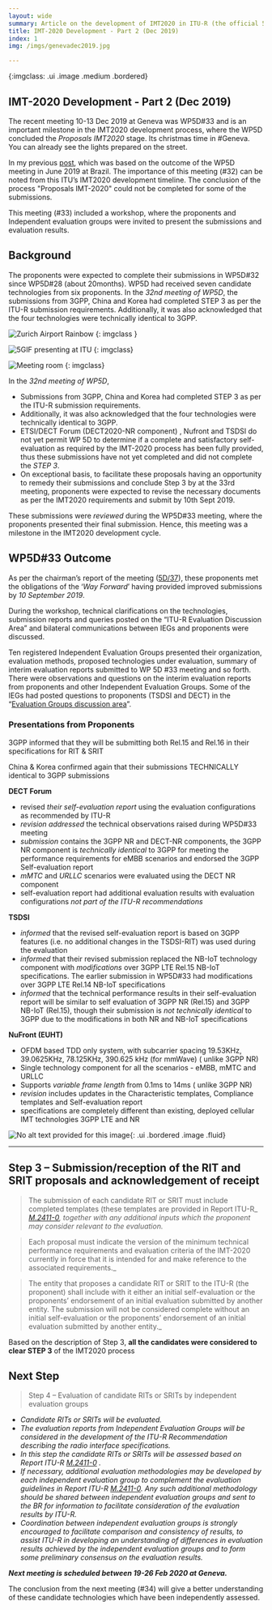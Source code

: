 ```yaml
---
layout: wide
summary: Article on the development of IMT2020 in ITU-R (the official 5G). Personal views based on my participation and public documents
title: IMT-2020 Development - Part 2 (Dec 2019)
index: 1
img: /imgs/genevadec2019.jpg

--- 
```


{:imgclass: .ui .image .medium .bordered}

##  IMT-2020 Development - Part 2 (Dec 2019)

The recent meeting 10-13 Dec 2019 at Geneva was WP5D#33 and is an important milestone in the IMT2020 development process, where the WP5D concluded the  _Proposals IMT2020_  stage. Its christmas time in #Geneva. You can already see the lights prepared on the street.

In my previous [post](/articles/imt2020p1.html), which was based on the outcome of the WP5D meeting in June 2019 at Brazil. The importance of this meeting (#32) can be noted from this ITU’s IMT2020 development timeline. The conclusion of the process "Proposals IMT-2020" could not be completed for some of the submissions.

This meeting (#33) included a workshop, where the proponents and Independent evaluation groups were invited to present the submissions and evaluation results.

## Background

The proponents were expected to complete their submissions in WP5D#32 since WP5D#28 (about 20months). WP5D had received seven candidate technologies from six proponents. In the  _32nd meeting of WP5D_, the submissions from 3GPP, China and Korea had completed STEP 3 as per the ITU-R submission requirements. Additionally, it was also acknowledged that the four technologies were technically identical to 3GPP.



![Zurich Airport Rainbow](/imgs/genevaairport.jpg)
{: imgclass }

![5GIF presenting at ITU](/imgs/geneva20195gif.jpg)
{: imgclass}

![Meeting room](/imgs/geneva2019memories.jpg)
{: imgclass}




In the  _32nd meeting of WP5D_,

-   Submissions from 3GPP, China and Korea had completed STEP 3 as per the ITU-R submission requirements.
-   Additionally, it was also acknowledged that the four technologies were technically identical to 3GPP.
-   ETSI/DECT Forum (DECT2020-NR component) , Nufront and TSDSI do not yet permit WP 5D to determine if a complete and satisfactory self-evaluation as required by the IMT-2020 process has been fully provided, thus these submissions have not yet completed and did not complete the  _STEP 3_.
-   On exceptional basis, to facilitate these proposals having an opportunity to remedy their submissions and conclude Step 3 by at the 33rd meeting, proponents were expected to revise the necessary documents as per the IMT2020 requirements and submit by  10th Sept 2019.

These submissions were  _reviewed_  during the WP5D#33 meeting, where the proponents presented their final submission. Hence, this meeting was a milestone in the IMT2020 development cycle.

## WP5D#33 Outcome

As per the chairman’s report of the meeting ([5D/37](https://www.itu.int/md/R19-WP5D-C-0037/en)), these proponents met the obligations of the ‘_Way Forward_’ having provided improved submissions by  _10 September 2019_.

During the workshop, technical clarifications on the technologies, submission reports and queries posted on the “ITU-R Evaluation Discussion Area” and bilateral communications between IEGs and proponents were discussed.

Ten registered Independent Evaluation Groups presented their organization, evaluation methods, proposed technologies under evaluation, summary of interim evaluation reports submitted to WP 5D #33 meeting and so forth. There were observations and questions on the interim evaluation reports from proponents and other Independent Evaluation Groups. Some of the IEGs had posted questions to proponents (TSDSI and DECT) in the “[Evaluation Groups discussion area](https://extranet.itu.int/itu-r/imt2020-evalgroup/SitePages/Home.aspx)”.


### Presentations from Proponents

3GPP informed that they will be submitting both Rel.15 and Rel.16 in their specifications for RIT & SRIT

China & Korea confirmed again that their submissions TECHNICALLY identical to 3GPP submissions

**DECT Forum**

-   revised  _their self-evaluation report_  using the evaluation configurations as recommended by ITU-R
-   _revision addressed_  the technical observations raised during WP5D#33 meeting
-   _submission_  contains the 3GPP NR and DECT-NR components, the 3GPP NR component is  _technically identical_  to 3GPP for meeting the performance requirements for eMBB scenarios and endorsed the 3GPP Self-evaluation report
-   _mMTC_  and  _URLLC_  scenarios were evaluated using the DECT NR component
-   self-evaluation report had additional evaluation results with evaluation configurations  _not part of the ITU-R recommendations_

**TSDSI**

-   _informed_  that the revised self-evaluation report is based on 3GPP features (i.e. no additional changes in the TSDSI-RIT) was used during the evaluation
-   _informed_  that their revised submission replaced the NB-IoT technology component with  _modifications_  over 3GPP LTE Rel.15 NB-IoT specifications. The earlier submission in WP5D#33 had modifications over 3GPP LTE Rel.14 NB-IoT specifications
-   _informed_ that the technical performance results in their self-evaluation report will be similar to self evaluation of 3GPP NR (Rel.15) and 3GPP NB-IoT (Rel.15), though their submission is  _not technically identical_  to 3GPP due to the modifications in both NR and NB-IoT specifications

**NuFront (EUHT)**

-   OFDM based TDD only system, with subcarrier spacing 19.53KHz, 39.0625KHz, 78.125KHz, 390.625 kHz (for mmWave) ( unlike 3GPP NR)
-   Single technology component for all the scenarios - eMBB, mMTC and URLLC
-   Supports  _variable frame length_  from 0.1ms to 14ms ( unlike 3GPP NR)
-   _revision_  includes updates in the Characteristic templates, Compliance templates and Self-evaluation report
-   specifications are completely different than existing, deployed cellular IMT technologies 3GPP LTE and NR

![No alt text provided for this image](https://media-exp1.licdn.com/dms/image/C5112AQHg_XFWOKVvbg/article-inline_image-shrink_1000_1488/0?e=1605139200&v=beta&t=SQW3qWNdkM0rVK_FbbCjWzUR05xm5McSE4sBjFLnN0k){: .ui .bordered .image .fluid}

----   

## Step 3 – Submission/reception of the RIT and SRIT proposals and acknowledgement of receipt

> The submission of each candidate RIT or SRIT must include completed templates (these templates are provided in Report ITU-R_ [_M.2411-0_](https://www.itu.int/pub/R-REP-M.2411-2017)_, together with any additional inputs which the proponent may consider relevant to the evaluation._

> Each proposal must indicate the version of the minimum technical performance requirements and evaluation criteria of the IMT-2020 currently in force that it is intended for and make reference to the associated requirements._

> The entity that proposes a candidate RIT or SRIT to the ITU-R (the proponent) shall include with it either an initial self-evaluation or the proponents’ endorsement of an initial evaluation submitted by another entity. The submission will not be considered complete without an initial self-evaluation or the proponents’ endorsement of an initial evaluation submitted by another entity._

Based on the description of Step 3,  **all the candidates were considered to clear STEP 3**  of the IMT2020 process

## Next Step

> Step 4 – Evaluation of candidate RITs or SRITs by independent evaluation groups

-   _Candidate RITs or SRITs will be evaluated._
-   _The evaluation reports from Independent Evaluation Groups will be considered in the development of the ITU-R Recommendation describing the radio interface specifications._
-   _In this step the candidate RITs or SRITs will be assessed based on Report ITU-R_ [_M.2411-0_](https://www.itu.int/pub/R-REP-M.2411-2017) _._
-   _If necessary, additional evaluation methodologies may be developed by each independent evaluation group to complement the evaluation guidelines in Report ITU-R_ [_M.2411-0_](https://www.itu.int/pub/R-REP-M.2411-2017)_. Any such additional methodology should be shared between independent evaluation groups and sent to the BR for information to facilitate consideration of the evaluation results by ITU-R._
-   _Coordination between independent evaluation groups is strongly encouraged to facilitate comparison and consistency of results, to assist ITU-R in developing an understanding of differences in evaluation results achieved by the independent evaluation groups and to form some preliminary consensus on the evaluation results._

**_Next meeting is scheduled between 19-26 Feb 2020 at Geneva._**

The conclusion from the next meeting (#34) will give a better understanding of these candidate technologies which have been independently assessed.